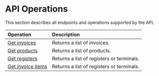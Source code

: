 # API Operations

This section describes all endpoints and operations supported by the API.

| Operation | Description |
| :-- | :-- |
| [Get invoices](invoices.md#get-invoices) | Returns a list of invoices. |
| [Get products](products.md#get-products) | Returns a list of products. |
| [Get registers](registers.md#get-registers) | Returns a list of registers or terminals. |
| [Get invoice items](invoiceitems.md#get-invoice-items) | Returns a list of registers or terminals. |
